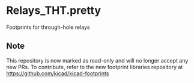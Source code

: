 # Relays_THT.pretty
Footprints for through-hole relays

## Note

This repository is now marked as read-only and will no longer accept any new PRs. To contribute, refer to the new footprint libraries repository at https://github.com/kicad/kicad-footprints

